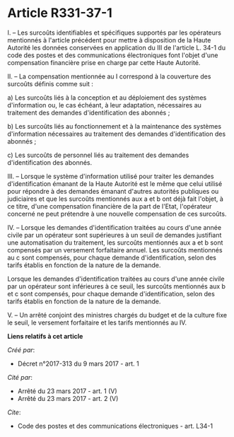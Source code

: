 # Article R331-37-1

I. – Les surcoûts identifiables et spécifiques supportés par les opérateurs mentionnés à l'article précédent pour mettre à
disposition de la Haute Autorité les données conservées en application du III de l'article L. 34-1 du code des postes et des
communications électroniques font l'objet d'une compensation financière prise en charge par cette Haute Autorité.

II. – La compensation mentionnée au I correspond à la couverture des surcoûts définis comme suit :

a) Les surcoûts liés à la conception et au déploiement des systèmes d'information ou, le cas échéant, à leur adaptation,
nécessaires au traitement des demandes d'identification des abonnés ;

b) Les surcoûts liés au fonctionnement et à la maintenance des systèmes d'information nécessaires au traitement des demandes
d'identification des abonnés ;

c) Les surcoûts de personnel liés au traitement des demandes d'identification des abonnés.

III. – Lorsque le système d'information utilisé pour traiter les demandes d'identification émanant de la Haute Autorité est
le même que celui utilisé pour répondre à des demandes émanant d'autres autorités publiques ou judiciaires et que les
surcoûts mentionnés aux a et b ont déjà fait l'objet, à ce titre, d'une compensation financière de la part de l'Etat,
l'opérateur concerné ne peut prétendre à une nouvelle compensation de ces surcoûts.

IV. – Lorsque les demandes d'identification traitées au cours d'une année civile par un opérateur sont supérieures à un seuil
de demandes justifiant une automatisation du traitement, les surcoûts mentionnés aux a et b sont compensés par un versement
forfaitaire annuel. Les surcoûts mentionnés au c sont compensés, pour chaque demande d'identification, selon des tarifs
établis en fonction de la nature de la demande.

Lorsque les demandes d'identification traitées au cours d'une année civile par un opérateur sont inférieures à ce seuil, les
surcoûts mentionnés aux b et c sont compensés, pour chaque demande d'identification, selon des tarifs établis en fonction de
la nature de la demande.

V. – Un arrêté conjoint des ministres chargés du budget et de la culture fixe le seuil, le versement forfaitaire et les
tarifs mentionnés au IV.

**Liens relatifs à cet article**

_Créé par_:

  - Décret n°2017-313 du 9 mars 2017 - art. 1

_Cité par_:

  - Arrêté du 23 mars 2017 - art. 1 (V)
  - Arrêté du 23 mars 2017 - art. 2 (V)

_Cite_:

  - Code des postes et des communications électroniques - art. L34-1
